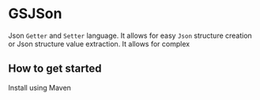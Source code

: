 # GSJSon
Json `Getter` and `Setter` language. It allows for easy `Json` structure creation or Json structure value extraction. It allows
for complex 


## How to get started
Install using Maven